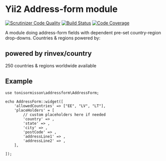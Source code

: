 # Yii2 Address-form module
[![Scrutinizer Code Quality](https://scrutinizer-ci.com/g/TonisOrmisson/yii2-address-form/badges/quality-score.png?b=master)](https://scrutinizer-ci.com/g/TonisOrmisson/yii2-address-form/?branch=master)
[![Build Status](https://scrutinizer-ci.com/g/TonisOrmisson/yii2-address-form/badges/build.png?b=master)](https://scrutinizer-ci.com/g/TonisOrmisson/yii2-address-form/build-status/master)
[![Code Coverage](https://scrutinizer-ci.com/g/TonisOrmisson/yii2-address-form/badges/coverage.png?b=master)](https://scrutinizer-ci.com/g/TonisOrmisson/yii2-address-form/?branch=master)

A module doing address-form fields with dependent pre-set country-region drop-downs.
Countries & regions powered by:

## powered by rinvex/country
 
250 countries & regions worldwide available

## Example
```
use tonisormisson\addressform\AddressForm; 

echo AddressForm::widget([
    'allowedCountries' => ["EE", "LV", "LT"],
    'placeHolders' = [
        // custom placeholders here if needed
        'country' => ,
        'state' => ,
        'city' => ,
        'postCode' => ,
        'addressLine1' => ,
        'addressLine2' => ,
    ],
            
]);
```
    